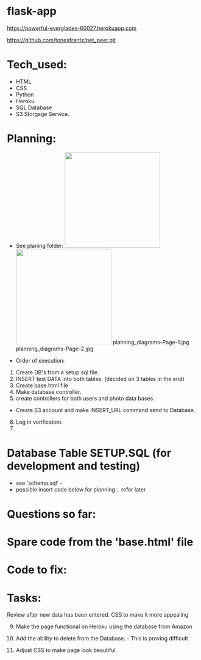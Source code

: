 # flask-app

<!-- Heroku -->

https://powerful-everglades-60027.herokuapp.com

<!-- Github -->

https://github.com/tonesfrantz/pet_peer.git

# Tech_used:

-   HTML
-   CSS
-   Python
-   Heroku
-   SQL Database
-   S3 Storgage Service.

# Planning:

-   See planing folder:
    <img src = "/Users/anthonyfrantz/sei/project2/flask-app/planning/planning_diagrams-Page-1.jpg" width = "250">
    <img src = "/Users/anthonyfrantz/sei/project2/flask-app/planning/planning_diagrams-Page-2.jpg" width = "250" >
    planning_diagrams-Page-1.jpg
    planning_diagrams-Page-2.jpg

-   Order of execution:

1. Create DB's from a setup.sql file.
2. INSERT test DATA into both tables. (decided on 3 tables in the end)
3. Create base.html file
4. Make database controller.
5. create controllers for both users and photo data bases.

-   Create S3 account and make INSERT_URL command send to Database.

6. Log in verification.
7.

# Database Table SETUP.SQL (for development and testing)

-   see 'schema.sql' -
-   possible insert code below for planning... refer later
    <!-- INSERT INTO photo_likes (user_id, photo_id) VALUES (1, 1); -->
    <!-- DELETE FROM photo_likes WHERE user_id = 1 AND photo_id = 1; -->

# Questions so far:

# Spare code from the 'base.html' file

# Code to fix:

# Tasks:

<!-- 1. Build most_popular html. Order the photos by most likes. --> Review after new data has been entered.

<!-- 2. Build Add-photo page and funcitionality. -->

<!-- 3. Click on photo to see it larger. --> CSS to make it more appealing

<!-- 4. User edit function
   make the user list not an edit place.
   once clicked on the user you can edit or delete.

    >

5. User Delete Function. -->

<!-- 6. Adjust delete config so only the user that uploaded can delete. -->

<!-- 7. Group pets by type.
    - make drop down menu in the page which then loads based on that.
    - propogate the page accoringly. -->

<!-- 8. Sign up to S3 database. -->

9. Make the page functional on Heroku using the database from Amazon

10. Add the ability to delete from the Database. - This is proving difficult

11. Adjust CSS to make page look beautiful.
